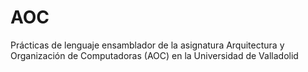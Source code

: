 # AOC
Prácticas de lenguaje ensamblador de la asignatura Arquitectura y Organización de Computadoras (AOC) en la Universidad de Valladolid
